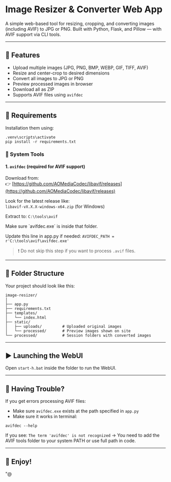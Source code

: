 # Image Resizer & Converter Web App

A simple web-based tool for resizing, cropping, and converting images (including AVIF) to JPG or PNG.
Built with Python, Flask, and Pillow — with AVIF support via CLI tools.

---

## 🧾 Features

- Upload multiple images (JPG, PNG, BMP, WEBP, GIF, TIFF, AVIF)
- Resize and center-crop to desired dimensions
- Convert all images to JPG or PNG
- Preview processed images in browser
- Download all as ZIP
- Supports AVIF files using `avifdec`

---

## 🧰 Requirements

Installation them using:
```
.venv\scripts\activate
pip install -r requirements.txt
```

### 🔧 System Tools

#### 1. `avifdec` (required for AVIF support)

Download from:  
👉 [https://github.com/AOMediaCodec/libavif/releases](https://github.com/AOMediaCodec/libavif/releases) 

Look for the latest release like:  
`libavif-vX.X.X-windows-x64.zip` (for Windows)

Extract to:
`C:\tools\avif`

Make sure \`avifdec.exe\` is inside that folder.

Update this line in app.py if needed:
`AVIFDEC_PATH = r'C:\tools\avif\avifdec.exe'`
> ❗ Do not skip this step if you want to process `.avif` files.

---

## 📁 Folder Structure

Your project should look like this:

```
image-resizer/
│
├── app.py
├── requirements.txt
├── templates/
│   └── index.html
├── static/
│   ├── uploads/         # Uploaded original images
│   └── processed/       # Preview images shown on site
└── processed/           # Session folders with converted images
```

---

## ▶️ Launching the WebUI

Open `start-h.bat` inside the folder to run the WebUI.

---

## 💬 Having Trouble?

If you get errors processing AVIF files:
- Make sure `avifdec.exe` exists at the path specified in `app.py`
- Make sure it works in terminal:
```
avifdec --help
```

If you see:
`The term 'avifdec' is not recognized`
→ You need to add the AVIF tools folder to your system PATH or use full path in code.

---

## 🌸 Enjoy!
"@
